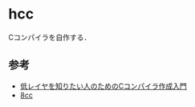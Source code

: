 # hcc
Cコンパイラを自作する．
## 参考
- [低レイヤを知りたい人のためのCコンパイラ作成入門](https://www.sigbus.info/compilerbook)
- [8cc](https://github.com/rui314/9cc)
